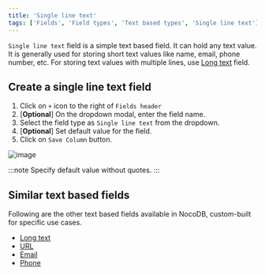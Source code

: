 ```yaml
---
title: 'Single line text'
tags: ['Fields', 'Field types', 'Text based types', 'Single line text']
---
```



`Single line text` field is a simple text based field. It can hold any text value. It is generally used for storing short text values like name, email, phone number, etc. For storing text values with multiple lines, use [Long text](020.long-text.md) field. 

## Create a single line text field
1. Click on `+` icon to the right of `Fields header`
2. [**Optional**] On the dropdown modal, enter the field name.
3. Select the field type as `Single line text` from the dropdown.
4. [**Optional**] Set default value for the field.
5. Click on `Save Column` button.

![image](/img/v2/fields/single-line-text.png)

:::note
Specify default value without quotes.
:::

## Similar text based fields
Following are the other text based fields available in NocoDB, custom-built for specific use cases.
- [Long text](020.long-text.md)
- [URL](050.url.md)
- [Email](030.email.md)
- [Phone](040.phonenumber.md)
  



